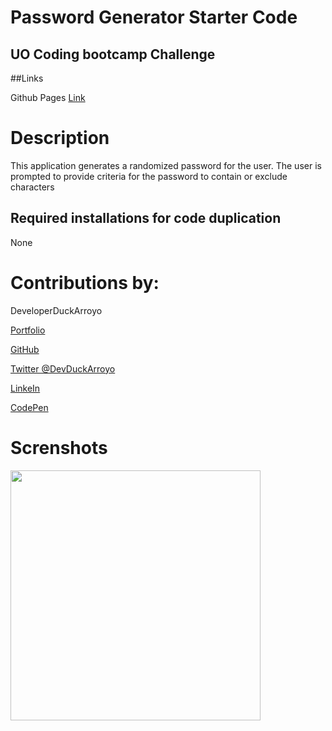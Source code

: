 # Password Generator Starter Code

## UO Coding bootcamp Challenge

##Links

Github Pages [Link](https://duckarroyo.github.io/passwordgenerator)

# Description

This application generates a randomized password for the user. The user is prompted to provide criteria for the password to contain or exclude characters

## Required installations for code duplication

None

# Contributions by:

DeveloperDuckArroyo

[Portfolio](https://duckarroyo.github.io/challenge2/)

[GitHub](https://github.com/DuckArroyo)

[Twitter @DevDuckArroyo](https://twitter.com/DevDuckArroyo)

[LinkeIn](https://www.linkedin.com/in/duckarroyo/)

[CodePen](https://codepen.io/DeveloperDuckArroyo)

# Screnshots

<img src="./assets/PasswordGen.jpg" style="width: 400px">

